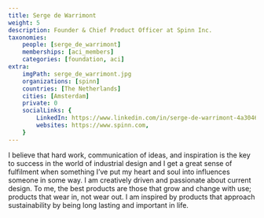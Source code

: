 ```yaml
---
title: Serge de Warrimont
weight: 5
description: Founder & Chief Product Officer at Spinn Inc.
taxonomies:
    people: [serge_de_warrimont]
    memberships: [aci_members]
    categories: [foundation, aci]
extra:
    imgPath: serge_de_warrimont.jpg
    organizations: [spinn]
    countries: [The Netherlands]
    cities: [Amsterdam]
    private: 0
    socialLinks: {
        LinkedIn: https://www.linkedin.com/in/serge-de-warrimont-4a304612/,
        websites: https://www.spinn.com,
    }
---
```

I believe that hard work, communication of ideas, and inspiration is the key to success in the world of industrial design and I get a great sense of fulfilment when something I’ve put my heart and soul into influences someone in some way. I am creatively driven and passionate about current design. To me, the best products are those that grow and change with use; products that wear in, not wear out. I am inspired by products that approach sustainability by being long lasting and important in life.
